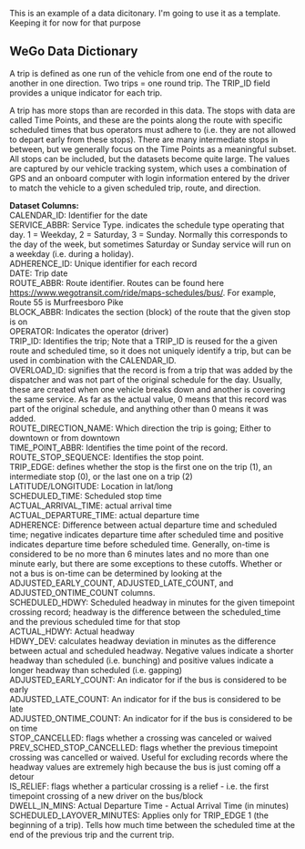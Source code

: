 This is an example of a data dicitonary. I'm going to use it as a template. Keeping it for now for that purpose 

## WeGo Data Dictionary

A trip is defined as one run of the vehicle from one end of the route to another in one direction. Two trips = one round trip. The TRIP_ID field provides a unique indicator for each trip.

A trip has more stops than are recorded in this data. The stops with data are called Time Points, and these are the points along the route with specific scheduled times that bus operators must adhere to (i.e. they are not allowed to depart early from these stops). There are many intermediate stops in between, but we generally focus on the Time Points as a meaningful subset. All stops can be included, but the datasets become quite large. The values are captured by our vehicle tracking system, which uses a combination of GPS and an onboard computer with login information entered by the driver to match the vehicle to a given scheduled trip, route, and direction.

**Dataset Columns:**  
CALENDAR_ID: Identifier for the date  
SERVICE_ABBR: Service Type. indicates the schedule type operating that day. 1 = Weekday, 2 = Saturday, 3 = Sunday. Normally this corresponds to the day of the week, but sometimes Saturday or Sunday service will run on a weekday (i.e. during a holiday).  
ADHERENCE_ID: Unique identifier for each record  
DATE: Trip date  
ROUTE_ABBR: Route identifier. Routes can be found here https://www.wegotransit.com/ride/maps-schedules/bus/. For example, Route 55 is Murfreesboro Pike  
BLOCK_ABBR: Indicates the section (block) of the route that the given stop is on  
OPERATOR: Indicates the operator (driver)  
TRIP_ID: Identifies the trip; Note that a TRIP_ID is reused for the a given route and scheduled time, so it does not uniquely identify a trip, but can be used in combination with the CALENDAR_ID.  
OVERLOAD_ID: signifies that the record is from a trip that was added by the dispatcher and was not part of the original schedule for the day. Usually, these are created when one vehicle breaks down and another is covering the same service. As far as the actual value, 0 means that this record was part of the original schedule, and anything other than 0 means it was added.  
ROUTE_DIRECTION_NAME: Which direction the trip is going; Either to downtown or from downtown  
TIME_POINT_ABBR: Identifies the time point of the record.  
ROUTE_STOP_SEQUENCE: Identifies the stop point.  
TRIP_EDGE: defines whether the stop is the first one on the trip (1), an intermediate stop (0), or the last one on a trip (2)  
LATITUDE/LONGITUDE: Location in lat/long  
SCHEDULED_TIME: Scheduled stop time  
ACTUAL_ARRIVAL_TIME: actual arrival time  
ACTUAL_DEPARTURE_TIME: actual departure time  
ADHERENCE: Difference between actual departure time and scheduled time; negative indicates departure time after scheduled time and positive indicates departure time before scheduled time. Generally, on-time is considered to be no more than 6 minutes lates and no more than one minute early, but there are some exceptions to these cutoffs. Whether or not a bus is on-time can be determined by looking at the ADJUSTED_EARLY_COUNT, ADJUSTED_LATE_COUNT, and ADJUSTED_ONTIME_COUNT columns.  
SCHEDULED_HDWY: Scheduled headway in minutes for the given timepoint crossing record; headway is the difference between the scheduled_time and the previous scheduled time for that stop  
ACTUAL_HDWY: Actual headway  
HDWY_DEV: calculates headway deviation in minutes as the difference between actual and scheduled headway. Negative values indicate a shorter headway than scheduled (i.e. bunching) and positive values indicate a longer headway than scheduled (i.e. gapping)  
ADJUSTED_EARLY_COUNT: An indicator for if the bus is considered to be early  
ADJUSTED_LATE_COUNT: An indicator for if the bus is considered to be late  
ADJUSTED_ONTIME_COUNT: An indicator for if the bus is considered to be on time  
STOP_CANCELLED:	flags whether a crossing was canceled or waived  
PREV_SCHED_STOP_CANCELLED: flags whether the previous timepoint crossing was cancelled or waived. Useful for excluding records where the headway values are extremely high because the bus is just coming off a detour  
IS_RELIEF: flags whether a particular crossing is a relief - i.e. the first timepoint crossing of a new driver on the bus/block  
DWELL_IN_MINS: Actual Departure Time - Actual Arrival Time (in minutes)  
SCHEDULED_LAYOVER_MINUTES: Applies only for TRIP_EDGE 1 (the beginning of a trip). Tells how much time between the scheduled time at the end of the previous trip and the current trip. 